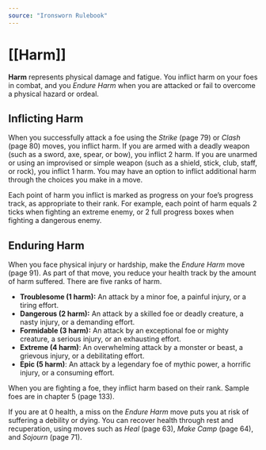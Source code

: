 ```yaml
---
source: "Ironsworn Rulebook"
---
```

# [[Harm]]

**Harm** represents physical damage and fatigue. You inflict harm on your foes in combat, and you _Endure Harm_ when you are attacked or fail to overcome a physical hazard or ordeal.

## Inflicting Harm

When you successfully attack a foe using the _Strike_ (page 79) or _Clash_ (page 80) moves, you inflict harm. If you are armed with a deadly weapon (such as a sword, axe, spear, or bow), you inflict 2 harm. If you are unarmed or using an improvised or simple weapon (such as a shield, stick, club, staff, or rock), you inflict 1 harm. You may have an option to inflict additional harm through the choices you make in a move.

Each point of harm you inflict is marked as progress on your foe’s progress track, as appropriate to their rank. For example, each point of harm equals 2 ticks when fighting an extreme enemy, or 2 full progress boxes when fighting a dangerous enemy.

## Enduring Harm

When you face physical injury or hardship, make the _Endure Harm_ move (page 91). As part of that move, you reduce your health track by the amount of harm suffered. There are five ranks of harm.

- **Troublesome (1 harm):** An attack by a minor foe, a painful injury, or a tiring effort.
- **Dangerous (2 harm):** An attack by a skilled foe or deadly creature, a nasty injury, or a demanding effort.
- **Formidable (3 harm):** An attack by an exceptional foe or mighty creature, a serious injury, or an exhausting effort.
- **Extreme (4 harm)**: An overwhelming attack by a monster or beast, a grievous injury, or a debilitating effort.
- **Epic (5 harm)**: An attack by a legendary foe of mythic power, a horrific injury, or a consuming effort.

When you are fighting a foe, they inflict harm based on their rank. Sample foes are in chapter 5 (page 133). 

If you are at 0 health, a miss on the _Endure Harm_ move puts you at risk of suffering a debility or dying. You can recover health through rest and recuperation, using moves such as _Heal_ (page 63), _Make Camp_ (page 64), and _Sojourn_ (page 71).